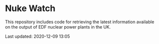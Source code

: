 # Nuke Watch

This repository includes code for retrieving the latest information available on the output of EDF nuclear power plants in the UK.

Last updated: 2020-12-09 13:05